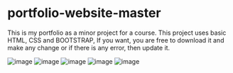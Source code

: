 # portfolio-website-master

This is my portfolio as a minor project for a course.
This project uses basic HTML, CSS and BOOTSTRAP,
If you want, you are free to download it and make any change or if there is any error, then update it.


![image](https://user-images.githubusercontent.com/47412679/134789776-ed1774ce-6c7f-4e93-8956-ae75af3e40d2.png)
![image](https://user-images.githubusercontent.com/47412679/134789780-c52f9cab-1df9-4b7a-b97d-ae857625eacf.png)
![image](https://user-images.githubusercontent.com/47412679/134789782-5813f565-1ed2-4e6f-afb3-0699e9b083bb.png)
![image](https://user-images.githubusercontent.com/47412679/134789787-89e43713-6c20-42ad-bc29-184f647b6fdc.png)
![image](https://user-images.githubusercontent.com/47412679/134789788-797fd41d-8ce1-4e8a-8ccc-033bf6618f32.png)
